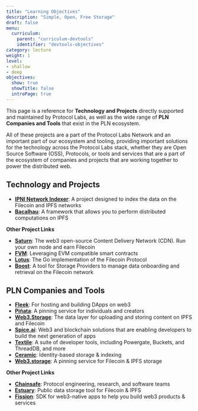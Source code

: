 ```yaml
---
title: "Learning Objectives"
description: "Simple, Open, Free Storage"
draft: false
menu:
  curriculum:
    parent: "curriculum-devtools"
    identifier: "devtools-objectives"
category: lecture
weight: 1
level:
- shallow
- deep
objectives:
  show: true
  showTitle: false
  introPage: true
---
```


This page is a reference for **Technology and Projects** directly supported and maintained by Protocol Labs, as well as the wide range of **PLN Companies and Tools** that exist in the PLN ecosystem.

All of these projects are a part of the Protocol Labs Network and an important part of our ecosystem and tooling, providing important solutions for the technology across the Protocol Labs stack, whether they are Open Source Software (OSS), Protocols, or tools and services that are a part of the ecosystem of companies and projects that are working together to power the distributed web.


## Technology and Projects
* **[IPNI Network Indexer](/curriculum/dev-tools/network-indexer)**: A project designed to index the data on the Filecoin and IPFS networks
* **[Bacalhau](/curriculum/dev-tools/bacalhau)**: A framework that allows you to perform distributed computations on IPFS

**Other Project Links**
* **[Saturn](https://strn.network/)**: The web3 open-source Content Delivery Network (CDN). Run your own node and earn Filecoin
* **[FVM](https://fvm.filecoin.io/)**: Leveraging EVM compatible smart contracts
* **[Lotus](https://lotus.filecoin.io/)**: The Go implementation of the Filecoin Protocol
* **[Boost](https://boost.filecoin.io/)**: A tool for Storage Providers to manage data onboarding and retrieval on the Filecoin network

## PLN Companies and Tools

* **[Fleek](/curriculum/dev-tools/fleek/)**: For hosting and building DApps on web3
* **[Piñata](/curriculum/dev-tools/pinata/)**: A pinning service for individuals and creators
* **[Web3.Storage](/curriculum/dev-tools/web3-storage/)**: The data layer for uploading and storing content on IPFS and Filecoin
* **[Spice.ai](/curriculum/dev-tools/spice/)**: Web3 and blockchain solutions that are enabling developers to build the next generation of apps
* **[Textile](/curriculum/dev-tools/textile/)**: A suite of developer tools, including Powergate, Buckets, and ThreadDB, and more
* **[Ceramic](/curriculum/dev-tools/ceramic/)**: Identity-based storage & indexing
* **[Web3.storage](/curriculum/dev-tools/web3-storage/)**: A pinning service for Filecoin & IPFS storage

**Other Project Links**
* **[Chainsafe](https://chainsafe.io/)**: Protocol engineering, research, and software teams
* **[Estuary](https://docs.estuary.tech/tutorial-get-an-api-key)**: Public data storage tool for Filecoin & IPFS
* **[Fission](https://dev.to/fission/fission-on-the-ipfs-community-call-nof)**: SDK for web3-native apps to help you build web3 products & services


